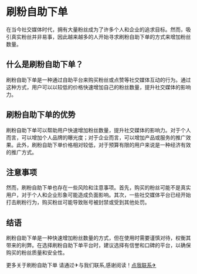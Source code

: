 # 刷粉自助下单

在当今社交媒体时代，拥有大量粉丝成为了许多个人和企业的追求目标。然而，吸引真实粉丝并非易事，因此越来越多的人开始寻求刷粉自助下单的方式来增加粉丝数量。

## 什么是刷粉自助下单？

刷粉自助下单是一种通过自助平台来购买粉丝或点赞等社交媒体互动的行为。通过这种方式，用户可以以较低的价格快速增加自己的粉丝数量，提升社交媒体的影响力。

## 刷粉自助下单的优势

刷粉自助下单可以帮助用户快速增加粉丝数量，提升社交媒体的影响力。对于个人而言，可以增加个人品牌的曝光度；对于企业而言，可以增加产品或服务的推广效果。此外，刷粉自助下单价格相对较低，对于预算有限的用户来说是一种经济有效的推广方式。

## 注意事项

然而，刷粉自助下单也存在一些风险和注意事项。首先，购买的粉丝可能不是真实用户，对于个人和企业形象可能造成负面影响。其次，一些社交媒体平台已经开始打击刷粉行为，购买粉丝可能导致账号被封禁或受到其他处罚。

## 结语

刷粉自助下单是一种快速增加粉丝数量的方式，但在使用时需要谨慎对待，权衡其带来的利弊。在选择刷粉自助下单平台时，建议选择有信誉和口碑的平台，以确保购买的粉丝质量和安全性。

更多关于刷粉自助下单 请通过✈与我们联系,感谢阅读！[点我联系✈](https://home.k02.cc)